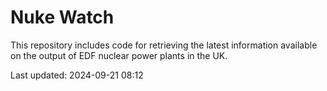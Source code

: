 # Nuke Watch

This repository includes code for retrieving the latest information available on the output of EDF nuclear power plants in the UK.

Last updated: 2024-09-21 08:12